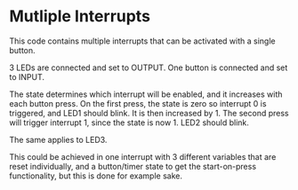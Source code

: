 # Mutliple Interrupts 

This code contains multiple interrupts that can be activated with a single button.

3 LEDs are connected and set to OUTPUT. One button is connected and set to INPUT.

The state determines which interrupt will be enabled, and it increases with each button press.
On the first press, the state is zero so interrupt 0 is triggered, and LED1 should blink. It is then increased by 1.
The second press will trigger interrupt 1, since the state is now 1. LED2 should blink.

The same applies to LED3.

This could be achieved in one interrupt with 3 different variables that are reset individually, and a button/timer state to get the start-on-press functionality, but this is done for example sake.
